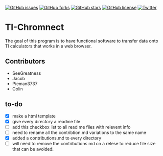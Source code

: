 [![GitHub issues](https://img.shields.io/github/issues/chromnect/TI-Chromnect.svg?style=plastic)](https://github.com/chromnect/TI-Chromnect/issues)
[![GitHub forks](https://img.shields.io/github/forks/chromnect/TI-Chromnect.svg?style=flat-plastic)](https://github.com/chromnect/TI-Chromnect/network)
[![GitHub stars](https://img.shields.io/github/stars/chromnect/TI-Chromnect.svg?style=flat-plastic)](https://github.com/chromnect/TI-Chromnect/stargazers)
[![GitHub license](https://img.shields.io/badge/license-CC0-blue.svg?style=plastic)](https://raw.githubusercontent.com/chromnect/TI-Chromnect/master/LICENSE)
[![Twitter](https://img.shields.io/twitter/url/https/github.com/chromnect/TI-Chromnect.svg?style=social)](https://twitter.com/intent/tweet?text=Wow:&url=%5Bobject%20Object%5D)


# TI-Chromnect
The goal of this program is to have functional software to transfer data onto TI calculators that works in a web browser.

## Contributors
- SeeGreatness
- Jacob
- Pieman3737
- Colin


## to-do
- [x] make a html template
- [x] give every directory a readme file
- [ ] add this checkbox list to all read me files with relevent info 
- [ ] need to rename all the contribtion.md variations to the same name
- [x] added a contributions.md to every directory 
- [ ] will need to remove the contributions.md on a relese to reduce file size that can be avoided.
